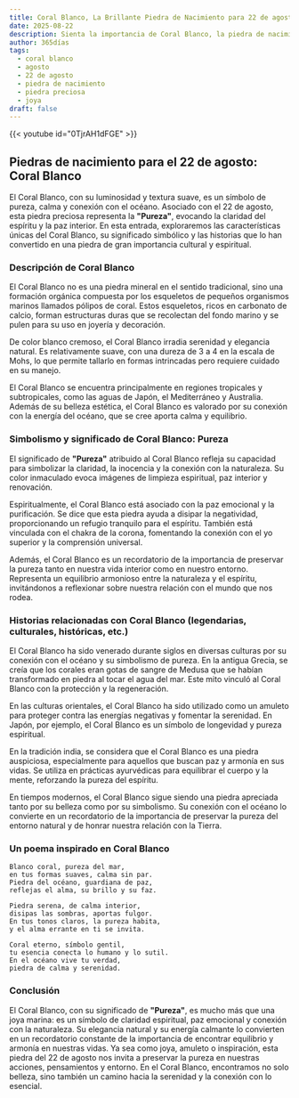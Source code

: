 ```yaml
---
title: Coral Blanco, La Brillante Piedra de Nacimiento para 22 de agosto
date: 2025-08-22
description: Sienta la importancia de Coral Blanco, la piedra de nacimiento de 22 de agosto que simboliza Pureza. Deje que su belleza y significado iluminen su día.
author: 365días
tags:
  - coral blanco
  - agosto
  - 22 de agosto
  - piedra de nacimiento
  - piedra preciosa
  - joya
draft: false
---
```


{{< youtube id="0TjrAH1dFGE" >}}

## Piedras de nacimiento para el 22 de agosto: Coral Blanco

El Coral Blanco, con su luminosidad y textura suave, es un símbolo de pureza, calma y conexión con el océano. Asociado con el 22 de agosto, esta piedra preciosa representa la **"Pureza"**, evocando la claridad del espíritu y la paz interior. En esta entrada, exploraremos las características únicas del Coral Blanco, su significado simbólico y las historias que lo han convertido en una piedra de gran importancia cultural y espiritual.

### Descripción de Coral Blanco

El Coral Blanco no es una piedra mineral en el sentido tradicional, sino una formación orgánica compuesta por los esqueletos de pequeños organismos marinos llamados pólipos de coral. Estos esqueletos, ricos en carbonato de calcio, forman estructuras duras que se recolectan del fondo marino y se pulen para su uso en joyería y decoración.

De color blanco cremoso, el Coral Blanco irradia serenidad y elegancia natural. Es relativamente suave, con una dureza de 3 a 4 en la escala de Mohs, lo que permite tallarlo en formas intrincadas pero requiere cuidado en su manejo.

El Coral Blanco se encuentra principalmente en regiones tropicales y subtropicales, como las aguas de Japón, el Mediterráneo y Australia. Además de su belleza estética, el Coral Blanco es valorado por su conexión con la energía del océano, que se cree aporta calma y equilibrio.

### Simbolismo y significado de Coral Blanco: Pureza

El significado de **"Pureza"** atribuido al Coral Blanco refleja su capacidad para simbolizar la claridad, la inocencia y la conexión con la naturaleza. Su color inmaculado evoca imágenes de limpieza espiritual, paz interior y renovación.

Espiritualmente, el Coral Blanco está asociado con la paz emocional y la purificación. Se dice que esta piedra ayuda a disipar la negatividad, proporcionando un refugio tranquilo para el espíritu. También está vinculada con el chakra de la corona, fomentando la conexión con el yo superior y la comprensión universal.

Además, el Coral Blanco es un recordatorio de la importancia de preservar la pureza tanto en nuestra vida interior como en nuestro entorno. Representa un equilibrio armonioso entre la naturaleza y el espíritu, invitándonos a reflexionar sobre nuestra relación con el mundo que nos rodea.

### Historias relacionadas con Coral Blanco (legendarias, culturales, históricas, etc.)

El Coral Blanco ha sido venerado durante siglos en diversas culturas por su conexión con el océano y su simbolismo de pureza. En la antigua Grecia, se creía que los corales eran gotas de sangre de Medusa que se habían transformado en piedra al tocar el agua del mar. Este mito vinculó al Coral Blanco con la protección y la regeneración.

En las culturas orientales, el Coral Blanco ha sido utilizado como un amuleto para proteger contra las energías negativas y fomentar la serenidad. En Japón, por ejemplo, el Coral Blanco es un símbolo de longevidad y pureza espiritual.

En la tradición india, se considera que el Coral Blanco es una piedra auspiciosa, especialmente para aquellos que buscan paz y armonía en sus vidas. Se utiliza en prácticas ayurvédicas para equilibrar el cuerpo y la mente, reforzando la pureza del espíritu.

En tiempos modernos, el Coral Blanco sigue siendo una piedra apreciada tanto por su belleza como por su simbolismo. Su conexión con el océano lo convierte en un recordatorio de la importancia de preservar la pureza del entorno natural y de honrar nuestra relación con la Tierra.

### Un poema inspirado en Coral Blanco

```
Blanco coral, pureza del mar,  
en tus formas suaves, calma sin par.  
Piedra del océano, guardiana de paz,  
reflejas el alma, su brillo y su faz.  

Piedra serena, de calma interior,  
disipas las sombras, aportas fulgor.  
En tus tonos claros, la pureza habita,  
y el alma errante en ti se invita.  

Coral eterno, símbolo gentil,  
tu esencia conecta lo humano y lo sutil.  
En el océano vive tu verdad,  
piedra de calma y serenidad.  
```

### Conclusión

El Coral Blanco, con su significado de **"Pureza"**, es mucho más que una joya marina: es un símbolo de claridad espiritual, paz emocional y conexión con la naturaleza. Su elegancia natural y su energía calmante lo convierten en un recordatorio constante de la importancia de encontrar equilibrio y armonía en nuestras vidas. Ya sea como joya, amuleto o inspiración, esta piedra del 22 de agosto nos invita a preservar la pureza en nuestras acciones, pensamientos y entorno. En el Coral Blanco, encontramos no solo belleza, sino también un camino hacia la serenidad y la conexión con lo esencial.